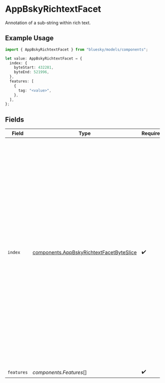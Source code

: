 # AppBskyRichtextFacet

Annotation of a sub-string within rich text.

## Example Usage

```typescript
import { AppBskyRichtextFacet } from "bluesky/models/components";

let value: AppBskyRichtextFacet = {
  index: {
    byteStart: 432281,
    byteEnd: 521996,
  },
  features: [
    {
      tag: "<value>",
    },
  ],
};
```

## Fields

| Field                                                                                                                                                                                                                                                                                                                                                      | Type                                                                                                                                                                                                                                                                                                                                                       | Required                                                                                                                                                                                                                                                                                                                                                   | Description                                                                                                                                                                                                                                                                                                                                                |
| ---------------------------------------------------------------------------------------------------------------------------------------------------------------------------------------------------------------------------------------------------------------------------------------------------------------------------------------------------------- | ---------------------------------------------------------------------------------------------------------------------------------------------------------------------------------------------------------------------------------------------------------------------------------------------------------------------------------------------------------- | ---------------------------------------------------------------------------------------------------------------------------------------------------------------------------------------------------------------------------------------------------------------------------------------------------------------------------------------------------------- | ---------------------------------------------------------------------------------------------------------------------------------------------------------------------------------------------------------------------------------------------------------------------------------------------------------------------------------------------------------- |
| `index`                                                                                                                                                                                                                                                                                                                                                    | [components.AppBskyRichtextFacetByteSlice](../../models/components/appbskyrichtextfacetbyteslice.md)                                                                                                                                                                                                                                                       | :heavy_check_mark:                                                                                                                                                                                                                                                                                                                                         | Specifies the sub-string range a facet feature applies to. Start index is inclusive, end index is exclusive. Indices are zero-indexed, counting bytes of the UTF-8 encoded text. NOTE: some languages, like Javascript, use UTF-16 or Unicode codepoints for string slice indexing; in these languages, convert to byte arrays before working with facets. |
| `features`                                                                                                                                                                                                                                                                                                                                                 | *components.Features*[]                                                                                                                                                                                                                                                                                                                                    | :heavy_check_mark:                                                                                                                                                                                                                                                                                                                                         | N/A                                                                                                                                                                                                                                                                                                                                                        |